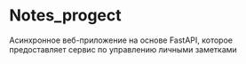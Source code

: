 # Notes_progect
Асинхронное веб-приложение на основе FastAPI, которое предоставляет сервис по управлению личными заметками
 